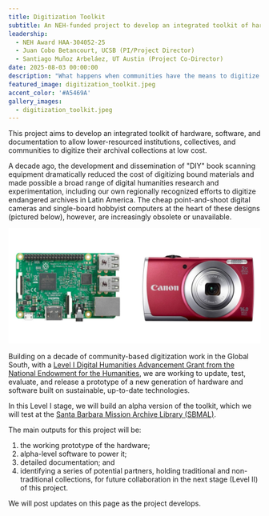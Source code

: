 ```yaml
---
title: Digitization Toolkit
subtitle: An NEH-funded project to develop an integrated toolkit of hardware, software, and documentation to allow lower-resourced institutions, collectives, and communities to digitize their archival collections at low cost.
leadership: 
  - NEH Award HAA-304052-25
  - Juan Cobo Betancourt, UCSB (PI/Project Director)
  - Santiago Muñoz Arbeláez, UT Austin (Project Co-Director)
date: 2025-08-03 00:00:00
description: "What happens when communities have the means to digitize and administer their own historical documentation? What if more people can decide what constitutes an archive: what is worth collecting, preserving, and sharing, and on what terms? How might this affect how visions and narratives of the past are written and taught in different contexts?"
featured_image: digitization_toolkit.jpeg
accent_color: '#A5469A'
gallery_images:
  - digitization_toolkit.jpeg
---
```


This project aims to develop an integrated toolkit of hardware, software, and documentation to allow lower-resourced institutions, collectives, and communities to digitize their archival collections at low cost. 

A decade ago, the development and dissemination of "DIY" book scanning equipment dramatically reduced the cost of digitizing bound materials and made possible a broad range of digital humanities research and experimentation, including our own regionally recognized efforts to digitize endangered archives in Latin America. The cheap point-and-shoot digital cameras and single-board hobbyist computers at the heart of these designs (pictured below), however, are increasingly obsolete or unavailable. 

![A Raspberry Pi and a Canon Powershot Camera](/images/projects/raspberry-and-powershot.jpeg)

Building on a decade of community-based digitization work in the Global South, with a [Level I Digital Humanities Advancement Grant from the National Endowment for the Humanities](https://apps.neh.gov/publicquery/AwardDetail.aspx?gn=HAA-304052-25), we are working to update, test, evaluate, and release a prototype of a new generation of hardware and software built on sustainable, up-to-date technologies. 

In this Level I stage, we will build an alpha version of the toolkit, which we will test at the [Santa Barbara Mission Archive Library (SBMAL)](https://www.sbmal.org). 

The main outputs for this project will be: 
1. the working prototype of the hardware; 
2. alpha-level software to power it; 
3. detailed documentation; and 
4. identifying a series of potential partners, holding traditional and non-traditional collections, for future collaboration in the next stage (Level II) of this project.

We will post updates on this page as the project develops.